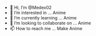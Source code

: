 - 👋 Hi, I’m @Medex02
- 👀 I’m interested in ... Anime
- 🌱 I’m currently learning ... Anime
- 💞️ I’m looking to collaborate on ... Anime
- 📫 How to reach me ... Make Anime

<!---
Medex02/Medex02 is a ✨ special ✨ repository because its `README.md` (this file) appears on your GitHub profile.
You can click the Preview link to take a look at your changes.
--->
